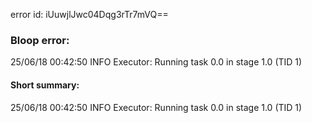 error id: iUuwjlJwc04Dqg3rTr7mVQ==
### Bloop error:

25/06/18 00:42:50 INFO Executor: Running task 0.0 in stage 1.0 (TID 1)
#### Short summary: 

25/06/18 00:42:50 INFO Executor: Running task 0.0 in stage 1.0 (TID 1)